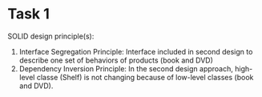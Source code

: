 # Task 1
SOLID design principle(s):
1. Interface Segregation Principle: Interface included in second design to describe one set of behaviors of products (book and DVD)
2. Dependency Inversion Principle: In the second design approach, high-level classe (Shelf) is not changing because of low-level classes (book and DVD).
